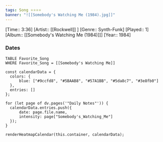 ```yaml
---
tags: Song ⭐⭐⭐⭐ 
banner: "![[Somebody's Watching Me (1984).jpg]]"
---
```

[Time:: 3:36]
[Artist:: [[Rockwell]] ]
[Genre:: Synth-Funk]
[Played:: 1]
[Album:: [[Somebody's Watching Me (1984)]]]
[Year:: 1984]
### Dates
````dataview
TABLE Favorite_Song
WHERE Favorite_Song = [[Somebody's Watching Me]]
````
  ```dataviewjs
const calendarData = { 
	colors: { 
		blue: ["#9ccfd8", "#5BAAB8", "#57A1BB", "#5da8c7", "#3e8fb0"] 
	}, 
	entries: [] 
}; 

for (let page of dv.pages('"Daily Notes"')) { 
	calendarData.entries.push({ 
		date: page.file.name, 
		intensity: page["Somebody's_Watching_Me"]
	}); 
} 

renderHeatmapCalendar(this.container, calendarData);
```
